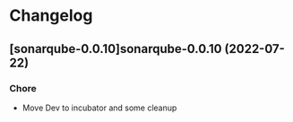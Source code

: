 # Changelog



## [sonarqube-0.0.10]sonarqube-0.0.10 (2022-07-22)

### Chore

- Move Dev to incubator and some cleanup
  
  